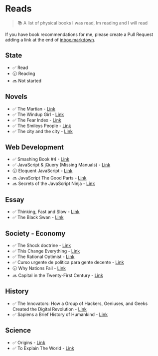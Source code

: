 # Reads 

> :books: A list of physical books I was read, Im reading and I will read

If you have book recommendations for me, please create a Pull Request adding a link at the end of [inbox.markdown](https://github.com/BalbuenaJuan/Books/blob/master/inbox.markdown).

## State

- :white_check_mark: Read
- :clock630: Reading
- :soon: Not started

## Novels

- :white_check_mark: The Martian - [Link](http://www.amazon.com/Martian-Novel-Andy-Weir/dp/0804139024/ref=tmm_hrd_swatch_0?_encoding=UTF8&qid=1458993845&sr=8-2)
- :white_check_mark: The Windup Girl - [Link](http://www.amazon.com/Windup-Girl-Paolo-Bacigalupi/dp/1597801577/ref=tmm_hrd_swatch_0?_encoding=UTF8&qid=1458993930&sr=1-1)
- :white_check_mark: The Fear Index - [Link](http://www.amazon.com/Fear-Index-Robert-Harris/dp/0307948110/ref=tmm_pap_swatch_0?_encoding=UTF8&qid=1458994005&sr=1-1)
- :white_check_mark: The Smileys People - [Link](http://www.amazon.com/Smileys-People-George-Smiley-Novel/dp/014311977X/ref=sr_1_1?s=books&ie=UTF8&qid=1458994121&sr=1-1&keywords=The+Smiley+people)
- :white_check_mark: The city and the city - [Link](http://www.amazon.com/City-Random-House-Readers-Circle/dp/034549752X/ref=sr_1_1?s=books&ie=UTF8&qid=1458994170&sr=1-1&keywords=the+city+and+the+city)

## Web Development

- :white_check_mark: Smashing Book #4 - [Link](https://shop.smashingmagazine.com/products/smashing-book-4-ebooks)
- :white_check_mark: JavaScript & jQuery (Missing Manuals) - [Link](http://www.amazon.com/JavaScript-jQuery-Missing-Manual-Manuals/dp/1491947071/ref=sr_1_1?ie=UTF8&qid=1458994376&sr=8-1&keywords=javascript+and+jquery+the+missing+manual)
- :clock630: Eloquent JavaScript - [Link](http://www.amazon.com/Eloquent-JavaScript-Modern-Introduction-Programming/dp/1593275846/ref=sr_1_1?s=books&ie=UTF8&qid=1458994409&sr=1-1&keywords=eloquent+javascript)
- :soon: JavaScript The Good Parts - [Link](http://www.amazon.com/JavaScript-Good-Parts-Douglas-Crockford/dp/0596517742/ref=sr_1_1?s=books&ie=UTF8&qid=1458994450&sr=1-1&keywords=javascript+the+good+parts)
- :soon: Secrets of the JavaScript Ninja - [Link](http://www.amazon.com/Secrets-JavaScript-Ninja-John-Resig/dp/1617292850/ref=sr_1_1?s=books&ie=UTF8&qid=1458994488&sr=1-1&keywords=ninja+javascript)

## Essay

- :white_check_mark: Thinking, Fast and Slow - [Link](http://www.amazon.com/Thinking-Fast-Slow-Daniel-Kahneman/dp/0374275637/ref=tmm_hrd_swatch_0?_encoding=UTF8&qid=1458994704&sr=1-1)
- :white_check_mark: The Black Swan - [Link](http://www.amazon.com/Black-Swan-Impact-Improbable-Incerto/dp/1400063515/ref=tmm_hrd_swatch_0?_encoding=UTF8&qid=1458994745&sr=1-1)

## Society - Economy

- :white_check_mark: The Shock doctrine - [Link](http://www.amazon.com/Shock-Doctrine-Rise-Disaster-Capitalism/dp/0312427999/ref=sr_1_1?s=books&ie=UTF8&qid=1459159525&sr=1-1&keywords=the+shock+doctrine)
- :white_check_mark: This Change Everything - [Link](http://www.amazon.com/This-Changes-Everything-Capitalism-Climate/dp/1451697384/ref=tmm_hrd_swatch_0?_encoding=UTF8&qid=1459159588&sr=1-1)
- :white_check_mark: The Rational Optimist - [Link](http://www.amazon.com/Rational-Optimist-How-Prosperity-Evolves/dp/006145205X/ref=tmm_hrd_swatch_0?_encoding=UTF8&qid=1459159624&sr=1-1)
- :white_check_mark: Curso urgente de politica para gente decente - [Link](http://www.amazon.com/Curso-urgente-tica-gente-decente/dp/8432220817/ref=tmm_pap_swatch_0?_encoding=UTF8&qid=1459159656&sr=1-1)
- :clock630: Why Nations Fail - [Link](http://www.amazon.com/Why-Nations-Fail-Origins-Prosperity/dp/0307719219/ref=tmm_hrd_swatch_0?_encoding=UTF8&qid=1459159699&sr=1-1)
- :soon: Capital in the Twenty-First Century - [Link](http://www.amazon.com/Capital-Twenty-First-Century-Thomas-Piketty/dp/067443000X/ref=sr_1_1?s=books&ie=UTF8&qid=1462967775&sr=1-1&keywords=the+capital+in+the+21st+century)

## History
- :white_check_mark: The Innovators: How a Group of Hackers, Geniuses, and Geeks Created the Digital Revolution - [Link](http://www.amazon.com/Innovators-Hackers-Geniuses-Created-Revolution/dp/147670869X/ref=tmm_hrd_swatch_0?_encoding=UTF8&qid=1459159792&sr=1-1)
- :white_check_mark: Sapiens a Brief History of Humankind - [Link](http://www.amazon.com/Sapiens-Humankind-Yuval-Noah-Harari/dp/0062316095/ref=sr_1_1?s=books&ie=UTF8&qid=1459159838&sr=1-1&keywords=Sapiens+a+Brief+History+of+Humanity)

## Science

- :white_check_mark: Origins - [Link](http://www.amazon.com/Origins-Fourteen-Billion-Cosmic-Evolution/dp/0393350398/ref=sr_1_sc_1?ie=UTF8&qid=1459018126&sr=8-1-spell&keywords=origins+neyl)
- :white_check_mark: To Explain The World - [Link](http://www.amazon.com/Explain-World-Discovery-Modern-Science/dp/0062346652/ref=mt_hardcover?_encoding=UTF8&me=)
